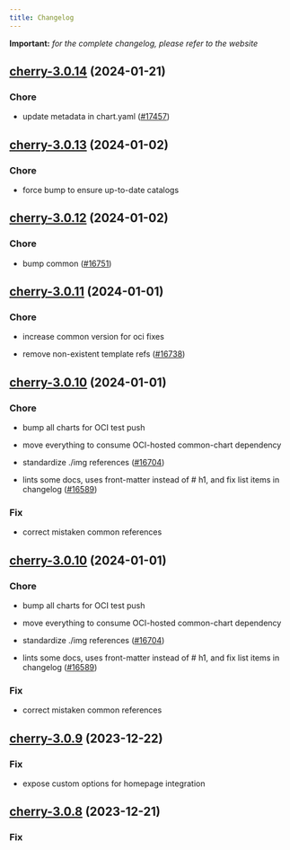 ```yaml
---
title: Changelog
---
```


**Important:**
*for the complete changelog, please refer to the website*



## [cherry-3.0.14](https://github.com/truecharts/charts/compare/cherry-3.0.13...cherry-3.0.14) (2024-01-21)

### Chore



- update metadata in chart.yaml ([#17457](https://github.com/truecharts/charts/issues/17457))




## [cherry-3.0.13](https://github.com/truecharts/charts/compare/cherry-3.0.12...cherry-3.0.13) (2024-01-02)

### Chore



- force bump to ensure up-to-date catalogs


## [cherry-3.0.12](https://github.com/truecharts/charts/compare/cherry-3.0.11...cherry-3.0.12) (2024-01-02)

### Chore



- bump common ([#16751](https://github.com/truecharts/charts/issues/16751))


## [cherry-3.0.11](https://github.com/truecharts/charts/compare/cherry-3.0.10...cherry-3.0.11) (2024-01-01)

### Chore



- increase common version for oci fixes

- remove non-existent template refs ([#16738](https://github.com/truecharts/charts/issues/16738))


## [cherry-3.0.10](https://github.com/truecharts/charts/compare/cherry-3.0.9...cherry-3.0.10) (2024-01-01)

### Chore



- bump all charts for OCI test push

- move everything to consume OCI-hosted common-chart dependency

- standardize ./img references ([#16704](https://github.com/truecharts/charts/issues/16704))

- lints some docs, uses front-matter instead of # h1, and fix list items in changelog ([#16589](https://github.com/truecharts/charts/issues/16589))

### Fix



- correct mistaken common references


## [cherry-3.0.10](https://github.com/truecharts/charts/compare/cherry-3.0.9...cherry-3.0.10) (2024-01-01)

### Chore



- bump all charts for OCI test push

- move everything to consume OCI-hosted common-chart dependency

- standardize ./img references ([#16704](https://github.com/truecharts/charts/issues/16704))

- lints some docs, uses front-matter instead of # h1, and fix list items in changelog ([#16589](https://github.com/truecharts/charts/issues/16589))

### Fix



- correct mistaken common references
## [cherry-3.0.9](https://github.com/truecharts/charts/compare/cherry-3.0.8...cherry-3.0.9) (2023-12-22)

### Fix

- expose custom options for homepage integration

## [cherry-3.0.8](https://github.com/truecharts/charts/compare/cherry-3.0.7...cherry-3.0.8) (2023-12-21)

### Fix

